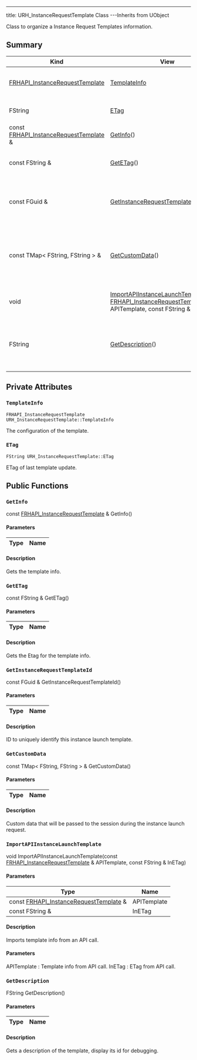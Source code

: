 ---
title: URH_InstanceRequestTemplate Class
---Inherits from UObject

Class to organize a Instance Request Templates information.

## Summary
| Kind | View | Description |
|------|------|-------------|
|[FRHAPI_InstanceRequestTemplate](/unreal-plugins/all/structfrhapi__instancerequesttemplate/#structFRHAPI__InstanceRequestTemplate)|[TemplateInfo](/unreal-plugins/all/classurh__instancerequesttemplate/#classURH__InstanceRequestTemplate_1afbba8929c948a370b10eed13de228caf)|The configuration of the template.|
|FString|[ETag](/unreal-plugins/all/classurh__instancerequesttemplate/#classURH__InstanceRequestTemplate_1a54081c0bdd7533fb04bcd92a02cbecfa)|ETag of last template update.|
|const [FRHAPI_InstanceRequestTemplate](/unreal-plugins/all/structfrhapi__instancerequesttemplate/#structFRHAPI__InstanceRequestTemplate) &|[GetInfo](/unreal-plugins/all/classurh__instancerequesttemplate/#classURH__InstanceRequestTemplate_1aecf119da8d779218b9b3e855e356e7f9)()|Gets the template info.|
|const FString &|[GetETag](/unreal-plugins/all/classurh__instancerequesttemplate/#classURH__InstanceRequestTemplate_1aaa58e4713d9d5691feeb8ebec31f62d4)()|Gets the Etag for the template info.|
|const FGuid &|[GetInstanceRequestTemplateId](/unreal-plugins/all/classurh__instancerequesttemplate/#classURH__InstanceRequestTemplate_1a2bb354e782f456b84951d99c0da5b873)()|ID to uniquely identify this instance launch template.|
|const TMap< FString, FString > &|[GetCustomData](/unreal-plugins/all/classurh__instancerequesttemplate/#classURH__InstanceRequestTemplate_1a600cd1f87cca0d28e4770930af3b19c4)()|Custom data that will be passed to the session during the instance launch request.|
|void|[ImportAPIInstanceLaunchTemplate](/unreal-plugins/all/classurh__instancerequesttemplate/#classURH__InstanceRequestTemplate_1a15872173e96e3437b0eb2151cdbe8c1e)(const [FRHAPI_InstanceRequestTemplate](/unreal-plugins/all/structfrhapi__instancerequesttemplate/#structFRHAPI__InstanceRequestTemplate) & APITemplate, const FString & InETag)|Imports template info from an API call.|
|FString|[GetDescription](/unreal-plugins/all/classurh__instancerequesttemplate/#classURH__InstanceRequestTemplate_1aefa7958ae9ac8f8f518660ddd3ff19fb)()|Gets a description of the template, display its id for debugging.|
## Private Attributes



### `TemplateInfo` <a id="classURH__InstanceRequestTemplate_1afbba8929c948a370b10eed13de228caf"></a>

`FRHAPI_InstanceRequestTemplate URH_InstanceRequestTemplate::TemplateInfo`

The configuration of the template.




### `ETag` <a id="classURH__InstanceRequestTemplate_1a54081c0bdd7533fb04bcd92a02cbecfa"></a>

`FString URH_InstanceRequestTemplate::ETag`

ETag of last template update.





## Public Functions



### `GetInfo` <a id="classURH__InstanceRequestTemplate_1aecf119da8d779218b9b3e855e356e7f9"></a>

const [FRHAPI_InstanceRequestTemplate](/unreal-plugins/all/structfrhapi__instancerequesttemplate/#structFRHAPI__InstanceRequestTemplate) & GetInfo()

#### Parameters

| Type | Name |
|------|------|

#### Description

Gets the template info.




### `GetETag` <a id="classURH__InstanceRequestTemplate_1aaa58e4713d9d5691feeb8ebec31f62d4"></a>

const FString & GetETag()

#### Parameters

| Type | Name |
|------|------|

#### Description

Gets the Etag for the template info.




### `GetInstanceRequestTemplateId` <a id="classURH__InstanceRequestTemplate_1a2bb354e782f456b84951d99c0da5b873"></a>

const FGuid & GetInstanceRequestTemplateId()

#### Parameters

| Type | Name |
|------|------|

#### Description

ID to uniquely identify this instance launch template.




### `GetCustomData` <a id="classURH__InstanceRequestTemplate_1a600cd1f87cca0d28e4770930af3b19c4"></a>

const TMap< FString, FString > & GetCustomData()

#### Parameters

| Type | Name |
|------|------|

#### Description

Custom data that will be passed to the session during the instance launch request.




### `ImportAPIInstanceLaunchTemplate` <a id="classURH__InstanceRequestTemplate_1a15872173e96e3437b0eb2151cdbe8c1e"></a>

void ImportAPIInstanceLaunchTemplate(const [FRHAPI_InstanceRequestTemplate](/unreal-plugins/all/structfrhapi__instancerequesttemplate/#structFRHAPI__InstanceRequestTemplate) & APITemplate, const FString & InETag)

#### Parameters

| Type | Name |
|------|------|
|const [FRHAPI_InstanceRequestTemplate](/unreal-plugins/all/structfrhapi__instancerequesttemplate/#structFRHAPI__InstanceRequestTemplate) &|APITemplate|
|const FString &|InETag|

#### Description

Imports template info from an API call.


#### Parameters

APITemplate
: Template info from API call. 
InETag
: ETag from API call. 



### `GetDescription` <a id="classURH__InstanceRequestTemplate_1aefa7958ae9ac8f8f518660ddd3ff19fb"></a>

FString GetDescription()

#### Parameters

| Type | Name |
|------|------|

#### Description

Gets a description of the template, display its id for debugging.





